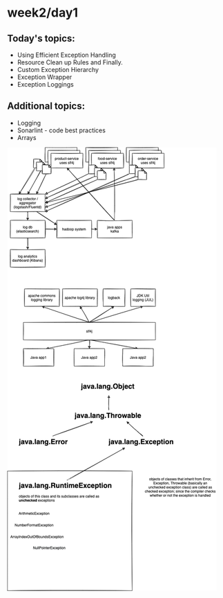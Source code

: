 # week2/day1

## Today's topics:

-   Using Efficient Exception Handling
-   Resource Clean up Rules and Finally.
-   Custom Exception Hierarchy
-   Exception Wrapper
-   Exception Loggings

## Additional topics:

-   Logging
-   Sonarlint - code best practices
-   Arrays

![](./concepts.dio.png)
